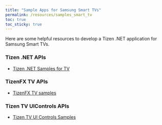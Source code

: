 ```yaml
---
title: "Sample Apps for Samsung Smart TVs"
permalink: /resources/samples_smart_tv
toc: true
toc_sticky: true
---
```


Here are some helpful resources to develop a Tizen .NET application for Samsung Smart TVs.

### Tizen .NET APIs
- [Tizen .NET Samples for TV](https://github.com/Samsung/Tizen-CSharp-Samples/tree/master/TV)

### TizenFX TV APIs
- [TizenFX TV samples](https://developer.samsung.com/tv/tizen-net-tv/samples)

### Tizen TV UIControls APIs
- [Tizen TV UI Controls Samples](https://github.com/Samsung/Tizen.TV.UIControls/tree/master/sample)
